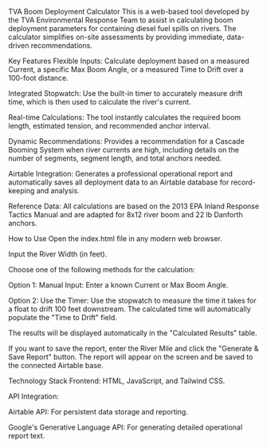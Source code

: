 TVA Boom Deployment Calculator
This is a web-based tool developed by the TVA Environmental Response Team to assist in calculating boom deployment parameters for containing diesel fuel spills on rivers. The calculator simplifies on-site assessments by providing immediate, data-driven recommendations.

Key Features
Flexible Inputs: Calculate deployment based on a measured Current, a specific Max Boom Angle, or a measured Time to Drift over a 100-foot distance.

Integrated Stopwatch: Use the built-in timer to accurately measure drift time, which is then used to calculate the river's current.

Real-time Calculations: The tool instantly calculates the required boom length, estimated tension, and recommended anchor interval.

Dynamic Recommendations: Provides a recommendation for a Cascade Booming System when river currents are high, including details on the number of segments, segment length, and total anchors needed.

Airtable Integration: Generates a professional operational report and automatically saves all deployment data to an Airtable database for record-keeping and analysis.

Reference Data: All calculations are based on the 2013 EPA Inland Response Tactics Manual and are adapted for 8x12 river boom and 22 lb Danforth anchors.

How to Use
Open the index.html file in any modern web browser.

Input the River Width (in feet).

Choose one of the following methods for the calculation:

Option 1: Manual Input: Enter a known Current or Max Boom Angle.

Option 2: Use the Timer: Use the stopwatch to measure the time it takes for a float to drift 100 feet downstream. The calculated time will automatically populate the "Time to Drift" field.

The results will be displayed automatically in the "Calculated Results" table.

If you want to save the report, enter the River Mile and click the "Generate & Save Report" button. The report will appear on the screen and be saved to the connected Airtable base.

Technology Stack
Frontend: HTML, JavaScript, and Tailwind CSS.

API Integration:

Airtable API: For persistent data storage and reporting.

Google's Generative Language API: For generating detailed operational report text.
